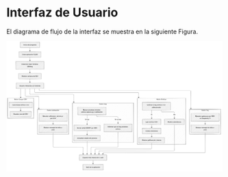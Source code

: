 # Interfaz de Usuario

El diagrama de flujo de la interfaz se muestra en la siguiente Figura.

<img src="../imag/diagrama_flujo.png?raw=true" alt="arqui" width="1000"/>
